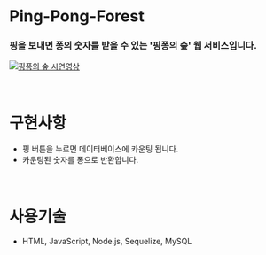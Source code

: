 # Ping-Pong-Forest

### 핑을 보내면 퐁의 숫자를 받을 수 있는 '핑퐁의 숲' 웹 서비스입니다.


[![핑퐁의 숲 시연영상](https://user-images.githubusercontent.com/76890895/157817802-62258816-c67a-49f1-af1b-0949da09024b.png)](https://youtu.be/awxQ9EplfHU)


<br>

# 구현사항
- 핑 버튼을 누르면 데이터베이스에 카운팅 됩니다.
- 카운팅된 숫자를 퐁으로 반환합니다.

<br>

# 사용기술
- HTML, JavaScript, Node.js, Sequelize, MySQL
